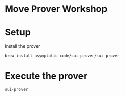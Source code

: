 # Move Prover Workshop

# Setup

Install the prover
```
brew install asymptotic-code/sui-prover/sui-prover
```

# Execute the prover
```
sui-prover
```
